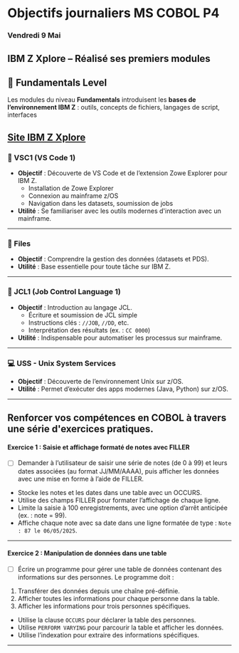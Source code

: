 # Objectifs journaliers MS COBOL P4


### Vendredi 9 Mai

## IBM Z Xplore – Réalisé ses premiers modules  

## 🧱 Fundamentals Level

Les modules du niveau **Fundamentals** introduisent les **bases de l’environnement IBM Z** : outils, concepts de fichiers, langages de script, interfaces

[Site IBM Z Xplore](https://ibmzxplore.influitive.com/forum/)
---

### 🔧 VSC1 (VS Code 1)

* **Objectif** : Découverte de VS Code et de l’extension Zowe Explorer pour IBM Z.
  * Installation de Zowe Explorer
  * Connexion au mainframe z/OS
  * Navigation dans les datasets, soumission de jobs
* **Utilité** : Se familiariser avec les outils modernes d'interaction avec un mainframe.

---

### 📁 Files

* **Objectif** : Comprendre la gestion des données (datasets et PDS).
* **Utilité** : Base essentielle pour toute tâche sur IBM Z.

---

### 📄 JCL1 (Job Control Language 1)

* **Objectif** : Introduction au langage JCL.
  * Écriture et soumission de JCL simple
  * Instructions clés : `//JOB`, `//DD`, etc.
  * Interprétation des résultats (ex. : `CC 0000`)
* **Utilité** : Indispensable pour automatiser les processus sur mainframe.

---

### 💻 USS - Unix System Services

* **Objectif** : Découverte de l’environnement Unix sur z/OS.
* **Utilité** : Permet d’exécuter des apps modernes (Java, Python) sur z/OS.

---

## Renforcer vos compétences en COBOL à travers une série d'exercices pratiques. 

#### **Exercice 1 : Saisie et affichage formaté de notes avec FILLER**


* [ ] Demander à l’utilisateur de saisir une série de notes (de 0 à 99) et leurs dates associées (au format JJ/MM/AAAA), puis afficher les données avec une mise en forme à l’aide de FILLER.

- Stocke les notes et les dates dans une table avec un OCCURS.
- Utilise des champs FILLER pour formater l’affichage de chaque ligne.
- Limite la saisie à 100 enregistrements, avec une option d’arrêt anticipée (ex. : note = 99).
- Affiche chaque note avec sa date dans une ligne formatée de type : `Note : 87 le 06/05/2025`.

---


#### **Exercice 2 : Manipulation de données dans une table**


- [ ] Écrire un programme pour gérer une table de données contenant des informations sur des personnes. Le programme doit :

1. Transférer des données depuis une chaîne pré-définie.
2. Afficher toutes les informations pour chaque personne dans la table.
3. Afficher les informations pour trois personnes spécifiques.

* Utilise la clause `OCCURS` pour déclarer la table des personnes.
* Utilise `PERFORM VARYING` pour parcourir la table et afficher les données.
* Utilise l’indexation pour extraire des informations spécifiques.

---

